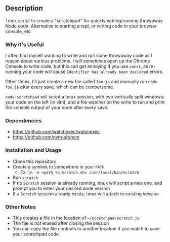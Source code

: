 ## Description
Tmux script to create a "scratchpad" for quickly writing/running throwaway Node code. Alternative to starting a repl, or writing code in your browser console, etc

### Why it's Useful
I often find myself wanting to write and run some throwaway code as I reason about various problems. I will sometimes open up the Chrome Console to write code, but this can get annoying if you use `const`, as re-running your code will cause `Identifier has already been declared` errors.

Other times, I'll just create a new file called `foo.js` and manually run `node foo.js` after every save, which can be cumbersome.

`node-scratchpad` will script a tmux session, with two vertically split windows: your code on the left (in vim), and a file watcher on the write to run and print the console output of your code after every save.

### Dependencies
- https://github.com/watchexec/watchexec
- https://github.com/nvm-sh/nvm

### Installation and Usage
- Clone this repository
- Create a symlink to somewhere in your `PATH`
  * Ex: `ln -s <path_to_scratch.sh> /usr/local/bin/scratch`
- Run `scratch`
- If no `Scratch` session is already running, tmux will script a new one, and prompt you to enter your desired node version
- If a `Scratch` session already exists, tmux will attach to existing session

### Other Notes
- This creates a file in the location of `~/scratchpad/scratch.js`
- The file is _not_ erased after closing the session
- You can copy the file contents to another location if you watch to save your scratchpad code
